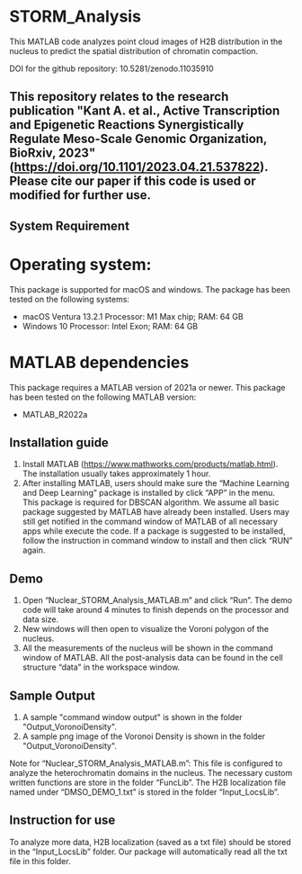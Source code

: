 # STORM_Analysis
This MATLAB code analyzes point cloud images of H2B distribution in the nucleus to predict the spatial distribution of chromatin compaction.

DOI for the github repository: 10.5281/zenodo.11035910

This repository relates to the research publication "Kant A. et al., Active Transcription and Epigenetic Reactions Synergistically Regulate Meso-Scale Genomic Organization, BioRxiv, 2023" (https://doi.org/10.1101/2023.04.21.537822). Please cite our paper if this code is used or modified for further use.
------------------------------------------------------------------------------
## System Requirement
# Operating system:
This package is supported for macOS and windows. The package has been tested on the following systems:
- macOS Ventura 13.2.1 Processor: M1 Max chip; RAM: 64 GB
- Windows 10 Processor: Intel Exon; RAM: 64 GB


# MATLAB dependencies
This package requires a MATLAB version of 2021a or newer. This package has been tested on the following MATLAB version:
- MATLAB_R2022a


## Installation guide
1. Install MATLAB (https://www.mathworks.com/products/matlab.html). The installation usually takes approximately 1 hour.
2. After installing MATLAB, users should make sure the “Machine Learning and Deep Learning” package is installed by click “APP” in the menu. This package is required for DBSCAN algorithm. We assume all basic package suggested by MATLAB have already been installed. Users may still get notified in the command window of MATLAB of all necessary apps while execute the code. If a package is suggested to be installed, follow the instruction in command window to install and then click “RUN” again.

## Demo
1. Open “Nuclear_STORM_Analysis_MATLAB.m” and click “Run”. The demo code will take around 4 minutes to finish depends on the processor and data size.
2. New windows will then open to visualize the Voroni polygon of the nucleus.
3. All the measurements of the nucleus will be shown in the command window of MATLAB. All the post-analysis data can be found in the cell structure “data” in the workspace window.

## Sample Output
1. A sample "command window output" is shown in the folder "Output_VoronoiDensity".
2. A sample png image of the Voronoi Density is shown in the folder "Output_VoronoiDensity".

Note for “Nuclear_STORM_Analysis_MATLAB.m”: This file is configured to analyze the heterochromatin domains in the nucleus. The necessary custom written functions are store in the folder “FuncLib”. The H2B localization file named under “DMSO_DEMO_1.txt” is stored in the folder “Input_LocsLib”.

## Instruction for use
To analyze more data, H2B localization (saved as a txt file) should be stored in the “Input_LocsLib” folder. Our package will automatically read all the txt file in this folder.
